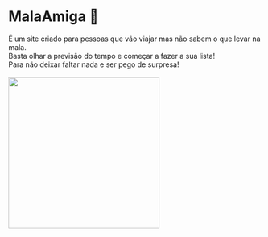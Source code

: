 # MalaAmiga 🎒
É um site criado para pessoas que vão viajar mas não sabem o que levar na mala.
<br>
Basta olhar a previsão do tempo e começar a fazer a sua lista! 
<br>
Para não deixar faltar nada e ser pego de surpresa!
<br>
<br>
<img src="https://i.imgur.com/EiVhF4S_d.webp?maxwidth=520&shape=thumb&fidelity=high" width="300">
